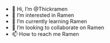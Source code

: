 - 👋 Hi, I’m @Thickramen
- 👀 I’m interested in Ramen
- 🌱 I’m currently learning Ramen
- 💞️ I’m looking to collaborate on Ramen
- 📫 How to reach me Ramen

<!---
Thickramen/Thickramen is a ✨ special ✨ repository because its `README.md` (this file) appears on your GitHub profile.
You can click the Preview link to take a look at your changes.
--->
